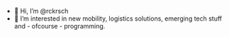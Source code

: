 - 👋 Hi, I’m @rckrsch
- 👀 I’m interested in new mobility, logistics solutions, emerging tech stuff and - ofcourse - programming.

